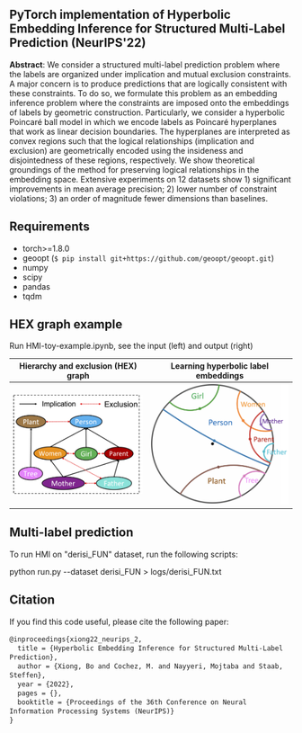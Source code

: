 
## PyTorch implementation of **Hyperbolic Embedding Inference for Structured Multi-Label Prediction (NeurIPS'22)**

**Abstract**: We consider a structured multi-label prediction problem where the labels are organized under implication and mutual exclusion constraints. A major concern is to produce predictions that are logically consistent with these constraints. To do so, we formulate this problem as an embedding inference problem where the constraints are imposed onto the embeddings of labels by geometric construction. Particularly, we consider a hyperbolic Poincaré ball model in which we encode labels as Poincaré hyperplanes that work as linear decision boundaries. The hyperplanes are interpreted as convex regions such that the logical relationships (implication and exclusion) are geometrically encoded using the insideness and disjointedness of these regions, respectively. We show theoretical groundings of the method for preserving logical relationships in the embedding space. Extensive experiments on 12 datasets show 1) significant improvements in mean average precision; 2) lower number of constraint violations; 3) an order of magnitude fewer dimensions than baselines.
## Requirements

- torch>=1.8.0
- geoopt (`$ pip install git+https://github.com/geoopt/geoopt.git`)
- numpy
- scipy
- pandas
- tqdm

## HEX graph example

Run HMI-toy-example.ipynb, see the input (left) and output (right)

Hierarchy and exclusion (HEX) graph             |  Learning hyperbolic label embeddings
:-------------------------:|:-------------------------:
![](./data/imgs/hex.png)   |  ![](./data/imgs/labelembedding.png)


## Multi-label prediction

To run HMI on "derisi_FUN" dataset, run the following scripts:

python run.py --dataset derisi_FUN > logs/derisi_FUN.txt

## Citation

If you find this code useful, please cite the following paper: 
```
@inproceedings{xiong22_neurips_2,
  title = {Hyperbolic Embedding Inference for Structured Multi-Label Prediction},
  author = {Xiong, Bo and Cochez, M. and Nayyeri, Mojtaba and Staab, Steffen},
  year = {2022},
  pages = {},
  booktitle = {Proceedings of the 36th Conference on Neural Information Processing Systems (NeurIPS)}
}
```